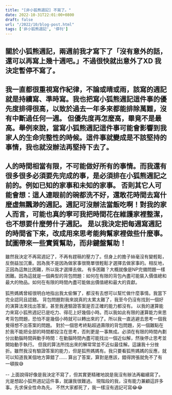 ```yaml
---
title: "[非小狐熊週記] 不寫了。"
date: 2022-10-31T22:01:00+0800
draft: false
url: "/2022/10/blog-post.html"
tags: ['非小狐熊週記', '停刊']
---
```



關於小狐熊週記，兩週前我才寫下了「沒有意外的話，還可以再寫上幾十週吧。」不過很快就出意外了XD 我決定暫停不寫了。
--
我一直都很重視寫作紀律，不論或晴或雨，該寫的週記就是持續寫、準時寫。我也把寫小狐熊週記這件事的優先度排得很高，以致於過去一年多來都能排除萬難，沒有中斷過任何一週。
但優先度再怎麼高，畢竟不是最高。舉例來說，當寫小狐熊週記這件事可能會影響到我家人的生命完整性的時候。這件事就變成是不該堅持的事情，我也就沒辦法再堅持下去了。
--
人的時間相當有限，不可能做好所有的事情。而我還有很多很多必須要先完成的事，是必須排在小狐熊週記之前的。例如已知的家事和未知的家事。
否則其它人可能會想：這人連眼前的碗都洗不好，還敢花時間去寫什麼虛無飄渺的週記。週記可沒辦法當飯吃啊！對我的家人而言，可能也真的寧可我把時間花在維護家裡整潔，也不想要什麼勞什子週記。
是以我決定把每週寫週記的時間省下來，改成用來思考能夠幫家裡做些什麼事。試圖帶來一些實質幫助，而非鍵盤幫助！
--
雖然我決定不再寫週記了，不再有趕稿的壓力了。但身上的擔子絲毫沒有變輕鬆，反倒益加沉重。因為我不是因為做家事很簡單很輕鬆才選擇去做家事的。相反地，正因為這無比困難，所以我才選擇去做。
有多困難？大概就像是NP完備問題一樣困難。因為這就是一個典型的背包問題：如何在有限的背包內盡可能裝入價值總和最大的物品。如何在有限的時間內盡可能做出價值總和最大的貢獻。

狐熊媽媽曾經很明白地指出我太偷懶了，都沒有去想可以幫忙做什麼事情。我當下完全認同且認錯。
背包問題對我來說真的太累太難了，我至今仍沒有找到一個好的演算法來找出答案，甚至我連驗證答案是否正確的能力都沒有。
以我的運算能力來寫小狐熊週記已是吃力、得花上好幾個小時。而以我如此有限的運算能力來思考背包問題，恐怕不是幾個小時就可以轉出來的了。所以我一直逃避去思考一個我覺得想不出答案的問題。
對於一個思考終點超過壽限的背包問題，另一個難點在於我不能把全部的時間都投注在思考，否則更是一事無成。必須在有限的時間內劃分出動腦時間與動手時間：在動腦時間內盡可能找出一個近似解，然後停止思考並開始動手執行。
但我的算法所找出來的解常常並不近似最佳解。這讓我十分挫折。雖然我沒有驗證答案的能力，但是狐熊媽媽有。我只要看狐熊媽媽的反應，就可以知道我某個地方算錯了……
算出了答案，算對是應該，錯得誇張就免不了有一頓挨😅

--
上面說得好像是我決定不寫了，但其實更精確地說是我沒有辦法再繼續寫了。光是想起小狐熊週記這件事，就讓我很難過。
現階段的我，沒有能力兼顧這許多事。先求保全性命為先。
不然大家都死了，我一樣沒有週記可寫😂😂
